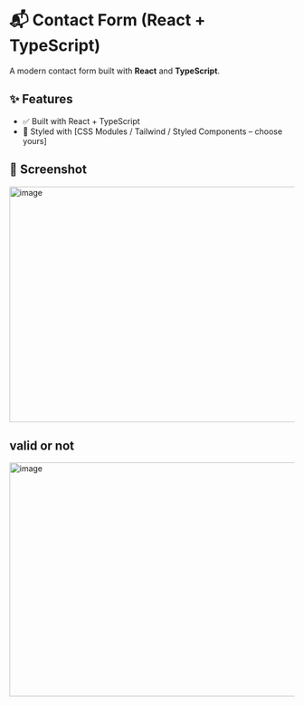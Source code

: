 # 📬 Contact Form (React + TypeScript)

A modern contact form built with **React** and **TypeScript**. 
## ✨ Features

- ✅ Built with React + TypeScript
- 🎨 Styled with [CSS Modules / Tailwind / Styled Components – choose yours]

## 📸 Screenshot

<img width="612" height="416" alt="image" src="https://github.com/user-attachments/assets/fa4b3ae5-d101-4f73-87f8-032997666caf" />

## valid or not 

<img width="669" height="413" alt="image" src="https://github.com/user-attachments/assets/6a8cdfb0-66e3-4029-a9ff-3e85b81c0df5" />



